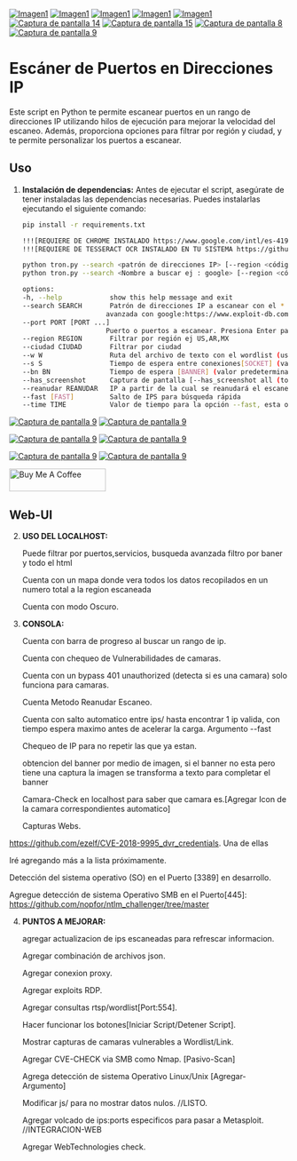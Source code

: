 
[![Imagen1](https://i.postimg.cc/bwXNN3yx/Captura-web-26-1-2024-42934-127-0-0-1.jpg)](https://postimg.cc/563Ms5Fy)
[![Imagen1](https://i.postimg.cc/jL3ZjGcL/Captura-de-pantalla-10.png)](https://postimg.cc/jL3ZjGc)
[![Imagen1](https://i.postimg.cc/KR80xZn6/Captura-de-pantalla-11.png)](https://postimg.cc/KR80xZn6)
[![Imagen1](https://i.postimg.cc/06Dfcrsw/Captura-de-pantalla-12.png)](https://postimg.cc/06Dfcrsw)
[![Imagen1](https://i.postimg.cc/dhz62rzF/Captura-de-pantalla-13.png)](https://postimg.cc/dhz62rzF)
[![Captura de pantalla 14](https://i.postimg.cc/xJQP7YfF/Captura-de-pantalla-14.png)](https://postimg.cc/xJQP7YfF)
[![Captura de pantalla 15](https://i.postimg.cc/G4BzTqgz/Captura-de-pantalla-15.png)](https://postimg.cc/G4BzTqgz)
[![Captura de pantalla 8](https://i.postimg.cc/DmFCpQmy/Captura-de-pantalla-8.png)](https://postimg.cc/DmFCpQmy)
[![Captura de pantalla 9](https://i.postimg.cc/pyZsw9nQ/Captura-de-pantalla-9.png)](https://postimg.cc/pyZsw9nQ)


# Escáner de Puertos en Direcciones IP

Este script en Python te permite escanear puertos en un rango de direcciones IP utilizando hilos de ejecución para mejorar la velocidad del escaneo. Además, proporciona opciones para filtrar por región y ciudad, y te permite personalizar los puertos a escanear.

## Uso

1. **Instalación de dependencias:**
   Antes de ejecutar el script, asegúrate de tener instaladas las dependencias necesarias. Puedes instalarlas ejecutando el siguiente comando:

   ```bash
   pip install -r requirements.txt

   !!![REQUIERE DE CHROME INSTALADO https://www.google.com/intl/es-419/chrome/]!!!
   !!![REQUIERE DE TESSERACT OCR INSTALADO EN TU SISTEMA https://github.com/UB-Mannheim/tesseract/wiki]!!! TRANSFORMA IMAGENES A TEXTO PARA EL BANNER, EN CASO DE NO OBTENERSE POR EL SOCK.

   python tron.py --search <patrón de direcciones IP> [--region <código de región>] [--ciudad <nombre de la ciudad>] [--port 80 443 21] [--port 80] [--w diccionario.txt]
   python tron.py --search <Nombre a buscar ej : google> [--region <código de región>] [--ciudad <nombre de la ciudad>] [--w diccionario.txt]

   options:
   -h, --help            show this help message and exit
   --search SEARCH       Patrón de direcciones IP a escanear con el * como comodín (ejemplo: 192.168.*.*) busqueda
                        avanzada con google:https://www.exploit-db.com/google-hacking-database
   --port PORT [PORT ...]
                        Puerto o puertos a escanear. Presiona Enter para usar los puertos predeterminados.
   --region REGION       Filtrar por región ej US,AR,MX
   --ciudad CIUDAD       Filtrar por ciudad
   --w W                 Ruta del archivo de texto con el wordlist (usuarios y contraseñas)
   --s S                 Tiempo de espera entre conexiones[SOCKET] (valor predeterminado: 0.5 segundos)
   --bn BN               Tiempo de espera [BANNER] (valor predeterminado: 2 segundos)
   --has_screenshot      Captura de pantalla [--has_screenshot all (todas las urls)] [--has_screenshot cam (todas las que se reconocen como camaras)]
   --reanudar REANUDAR   IP a partir de la cual se reanudará el escaneo EJ: --search 144.88.*.* --reanudar 144.88.92.63
   --fast [FAST]         Salto de IPS para búsqueda rápida
   --time TIME           Valor de tiempo para la opción --fast, esta opcion controla el tiempo de espera entre saltos.
   

[![Captura de pantalla 9](https://i.postimg.cc/V6qby6Rp/Paypal-2014-logo-removebg-preview.png)](https://postimg.cc/7GLL0qjn)
[![Captura de pantalla 9](https://i.postimg.cc/mZFVpNC6/PaypalQR.png)](https://postimg.cc/fkDxJdHx)

[![Captura de pantalla 9](https://i.postimg.cc/pX6mBNzD/Donate.png)](https://postimg.cc/Tpn2R4kw)
[![Captura de pantalla 9](https://i.postimg.cc/XYS2qPqg/frame.png)](https://postimg.cc/RNd1bXc3)

[![Captura de pantalla 9](https://i.postimg.cc/7L6Kbsjs/uala-preview-removebg-preview.png)](https://postimg.cc/BjrTVgSH)
[![Captura de pantalla 9](https://i.postimg.cc/cJf9YgX2/frame-1.png)](https://postimg.cc/cK4BGHqB)

<a href="https://www.buymeacoffee.com/fabriciolou" target="_blank"><img src="https://cdn.buymeacoffee.com/buttons/default-orange.png" alt="Buy Me A Coffee" height="41" width="174"></a>

## Web-UI

2. **USO DEL LOCALHOST:**
   
   Puede filtrar por puertos,servicios, busqueda avanzada filtro por baner y todo el html
   
   Cuenta con un mapa donde vera todos los datos recopilados en un numero total a la region escaneada
   
   Cuenta con modo Oscuro.

   
4. **CONSOLA:**
   
   Cuenta con barra de progreso al buscar un rango de ip.
   
   Cuenta con chequeo de Vulnerabilidades de camaras.
   
   Cuenta con un bypass 401 unauthorized (detecta si es una camara) solo funciona para camaras.

   Cuenta Metodo Reanudar Escaneo.

   Cuenta con salto automatico entre ips/ hasta encontrar 1 ip valida, con tiempo espera maximo antes de acelerar la carga. Argumento --fast

   Chequeo de IP para no repetir las que ya estan.

   obtencion del banner por medio de imagen, si el banner no esta pero tiene una captura la imagen se transforma a texto para completar el banner

   Camara-Check en localhost para saber que camara es.[Agregar Icon de la camara correspondientes automatico]

   Capturas Webs.
   
  https://github.com/ezelf/CVE-2018-9995_dvr_credentials. Una de ellas
  
  Iré agregando más a la lista próximamente.

   Detección del sistema operativo (SO) en el Puerto [3389] en desarrollo.

   Agregue detección de sistema Operativo SMB en el Puerto[445]: https://github.com/nopfor/ntlm_challenger/tree/master
  
4. **PUNTOS A MEJORAR:**

   agregar actualizacion de ips escaneadas para refrescar informacion.

   Agregar combinación de archivos json. 
   
   Agregar conexion proxy.
   
   Agregar exploits RDP.
   
   Agregar consultas rtsp/wordlist[Port:554].

   Hacer funcionar los botones[Iniciar Script/Detener Script].

   Mostrar capturas de camaras vulnerables a Wordlist/Link.

   Agregar CVE-CHECK  via SMB como Nmap. [Pasivo-Scan]

   Agrega detección de sistema Operativo Linux/Unix [Agregar-Argumento]

   Modificar js/ para no mostrar datos nulos. //LISTO.

   Agregar volcado de ips:ports especificos para pasar a Metasploit. //INTEGRACION-WEB

   Agregar WebTechnologies check.
